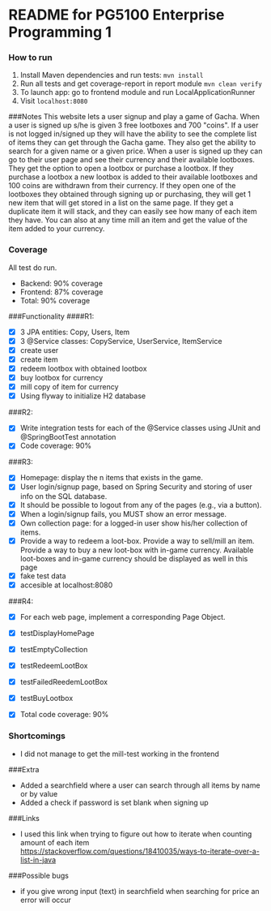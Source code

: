 # README for PG5100 Enterprise Programming 1

### How to run
1. Install Maven dependencies and run tests: `mvn install`
2. Run all tests and get coverage-report in report module `mvn clean verify`
3. To launch app: go to frontend module and run LocalApplicationRunner
4. Visit `localhost:8080`


###Notes
This website lets a user signup and play a game of Gacha. When a user is signed up s/he is given 3 free lootboxes and 700 "coins". If a user is not logged in/signed up they will have the ability to see the complete list of items they can get through the Gacha game. They also get the ability to search for a given name or a given price. When a user is signed up they can go to their user page and see their currency and their available lootboxes. They get the option to open a lootbox or purchase a lootbox. If they purchase a lootbox a new lootbox is added to their available lootboxes and 100 coins are withdrawn from their currency. If they open one of the lootboxes they obtained through signing up or purchasing, they will get 1 new item that will get stored in a list on the same page. If they get a duplicate item it will stack, and they can easily see how many of each item they have. You can also at any time mill an item and get the value of the item added to your currency.  

### Coverage
All test do run.
- Backend: 90% coverage
- Frontend: 87% coverage 
- Total: 90% coverage

###Functionality
####R1: 
- [x] 3 JPA entities: Copy, Users, Item
- [x] 3 @Service classes: CopyService, UserService, ItemService
- [x] create user
- [x] create item
- [x] redeem lootbox with obtained lootbox
- [x] buy lootbox for currency
- [x] mill copy of item for currency
- [x] Using flyway to initialize H2 database

###R2:
- [x] Write integration tests for each of the @Service classes using JUnit and @SpringBootTest annotation
- [x] Code coverage: 90%

###R3:
- [x] Homepage: display the n items that exists in the game.
- [x] User login/signup page, based on Spring Security and storing of user info on the SQL database.
- [x]  It should be possible to logout from any of the pages (e.g., via a button).
- [x] When a login/signup fails, you MUST show an error message.
- [x] Own collection page: for a logged-in user show his/her collection of items.
- [x] Provide a way to redeem a loot-box. Provide a way to sell/mill an item. Provide a way to buy a new loot-box with in-game currency. Available loot-boxes and in-game currency should be displayed as well in this page
- [x] fake test data
- [x] accesible at localhost:8080

###R4:
- [x] For each web page, implement a corresponding Page Object.
- [x] testDisplayHomePage
- [x] testEmptyCollection
- [x] testRedeemLootBox
- [x] testFailedReedemLootBox
- [x] testBuyLootbox
- [x] Total code coverage: 90%


### Shortcomings
- I did not manage to get the mill-test working in the frontend

###Extra
- Added a searchfield where a user can search through all items by name or by value
- Added a check if password is set blank when signing up

###Links
- I used this link when trying to figure out how to iterate when counting amount of each item https://stackoverflow.com/questions/18410035/ways-to-iterate-over-a-list-in-java

###Possible bugs
- if you give wrong input (text) in searchfield when searching for price an error will occur                                                                                  